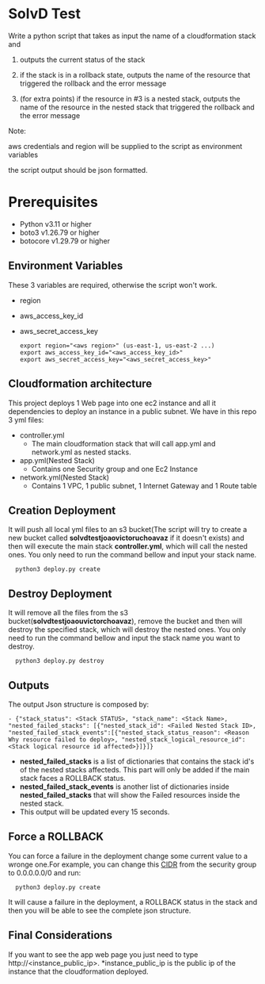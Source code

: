 # SolvD Test
Write a python script that takes as input the name of a cloudformation stack and

1. outputs the current status of the stack

2. if the stack is in a rollback state, outputs the name of the resource that triggered the rollback and the error message

3. (for extra points) if the resource in #3 is a nested stack, outputs the name of the resource in the nested stack that triggered the rollback and the error message

Note:

aws credentials and region will be supplied to the script as environment variables

the script output should be json formatted.

# Prerequisites

*  Python v3.11 or higher
*  boto3 v1.26.79 or higher
*  botocore v1.29.79 or higher

Environment Variables
------------
These 3 variables are required, otherwise the script won't work.
- region
- aws_access_key_id
- aws_secret_access_key

      export region="<aws region>" (us-east-1, us-east-2 ...)
      export aws_access_key_id="<aws_access_key_id>"
      export aws_secret_access_key="<aws_secret_access_key>"

Cloudformation architecture
------------

This project deploys 1 Web page into one ec2 instance and all it dependencies to deploy an instance in a public subnet. We have in this repo 3 yml files:

 - controller.yml
     - The main cloudformation stack that will call app.yml and network.yml as nested stacks.
 - app.yml(Nested Stack)
     - Contains one Security group and one Ec2 Instance
 - network.yml(Nested Stack)
     - Contains 1 VPC, 1 public subnet, 1 Internet Gateway and 1 Route table

Creation Deployment
------------
It will push all local yml files to an s3 bucket(The script will try to create a new bucket called **solvdtestjoaovictoruchoavaz** if it doesn't exists) and then will execute the main stack **controller.yml**, which will call the nested ones. You only need to run the command bellow and input your stack name.

      python3 deploy.py create

Destroy Deployment
------------
It will remove all the files from the s3 bucket(**solvdtestjoaouvictorchoavaz**), remove the bucket and then will destroy the specified stack, which will destroy the nested ones. You only need to run the command bellow and input the stack name you want to destroy.

      python3 deploy.py destroy


Outputs
------------
The output Json structure is composed by:

    - {"stack_status": <Stack STATUS>, "stack_name": <Stack Name>, "nested_failed_stacks": [{"nested_stack_id": <Failed Nested Stack ID>, "nested_failed_stack_events":[{"nested_stack_status_reason": <Reason Why resource failed to deploy>, "nested_stack_logical_resource_id": <Stack logical resource id affected>}]}]}

- **nested_failed_stacks** is a list of dictionaries that contains the stack id's of the nested stacks affecteds. This part will only be added if the main stack faces a ROLLBACK status.
- **nested_failed_stack_events** is another list of dictionaries inside **nested_failed_stacks** that will show the Failed resources inside the nested stack.
- This output will be updated every 15 seconds.

Force a ROLLBACK
-------------
You can force a failure in the deployment change some current value to a wronge one.For example, you can change this [CIDR](https://github.com/uchoavaz/solvd/blob/main/app.yml#L26) from the security group to 0.0.0.0.0/0 and run:

      python3 deploy.py create

It will cause a failure in the deployment, a ROLLBACK status in the stack and then you will be able to see the complete json structure.

Final Considerations
------------
If you want to see the app web page you just need to type http://<instance_public_ip>. *instance_public_ip is the public ip of the instance that the cloudformation deployed.
